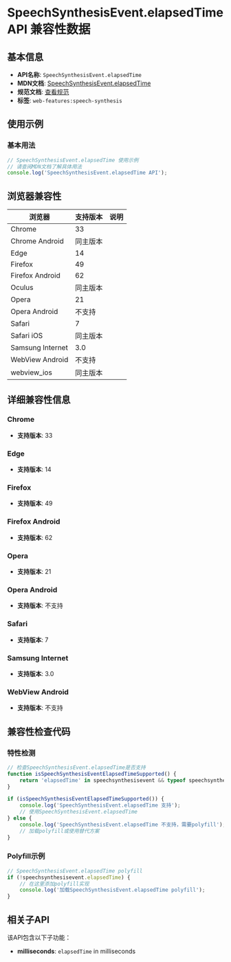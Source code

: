 # SpeechSynthesisEvent.elapsedTime API 兼容性数据

## 基本信息

- **API名称**: `SpeechSynthesisEvent.elapsedTime`
- **MDN文档**: [SpeechSynthesisEvent.elapsedTime](https://developer.mozilla.org/docs/Web/API/SpeechSynthesisEvent/elapsedTime)
- **规范文档**: [查看规范](https://webaudio.github.io/web-speech-api/#dom-speechsynthesisevent-elapsedtime)
- **标签**: `web-features:speech-synthesis`

## 使用示例

### 基本用法

```javascript
// SpeechSynthesisEvent.elapsedTime 使用示例
// 请查阅MDN文档了解具体用法
console.log('SpeechSynthesisEvent.elapsedTime API');
```

## 浏览器兼容性

| 浏览器 | 支持版本 | 说明 |
|--------|----------|------|
| Chrome | 33 |  |
| Chrome Android | 同主版本 |  |
| Edge | 14 |  |
| Firefox | 49 |  |
| Firefox Android | 62 |  |
| Oculus | 同主版本 |  |
| Opera | 21 |  |
| Opera Android | 不支持 |  |
| Safari | 7 |  |
| Safari iOS | 同主版本 |  |
| Samsung Internet | 3.0 |  |
| WebView Android | 不支持 |  |
| webview_ios | 同主版本 |  |

## 详细兼容性信息

### Chrome

- **支持版本**: 33

### Edge

- **支持版本**: 14

### Firefox

- **支持版本**: 49

### Firefox Android

- **支持版本**: 62

### Opera

- **支持版本**: 21

### Opera Android

- **支持版本**: 不支持

### Safari

- **支持版本**: 7

### Samsung Internet

- **支持版本**: 3.0

### WebView Android

- **支持版本**: 不支持

## 兼容性检查代码

### 特性检测

```javascript
// 检查SpeechSynthesisEvent.elapsedTime是否支持
function isSpeechSynthesisEventElapsedTimeSupported() {
    return 'elapsedTime' in speechsynthesisevent && typeof speechsynthesisevent.elapsedTime === 'function';
}

if (isSpeechSynthesisEventElapsedTimeSupported()) {
    console.log('SpeechSynthesisEvent.elapsedTime 支持');
    // 使用SpeechSynthesisEvent.elapsedTime
} else {
    console.log('SpeechSynthesisEvent.elapsedTime 不支持，需要polyfill');
    // 加载polyfill或使用替代方案
}
```

### Polyfill示例

```javascript
// SpeechSynthesisEvent.elapsedTime polyfill
if (!speechsynthesisevent.elapsedTime) {
    // 在这里添加polyfill实现
    console.log('加载SpeechSynthesisEvent.elapsedTime polyfill');
}
```

## 相关子API

该API包含以下子功能：

- **milliseconds**: `elapsedTime` in milliseconds

